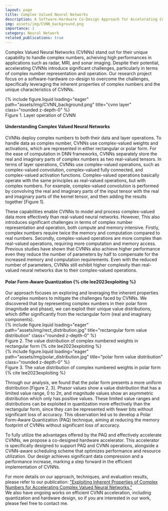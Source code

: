 ```yaml
---
layout: page
title: Complex Valued Neural Networks
description: A Software-Hardware Co-Design Approach for Accelerating Complex Valued Neural Networks
img: assets/img/CVNN_background.png
importance: 1
category: Neural Network
related_publications: true
---
```




Complex Valued Neural Networks (CVNNs) stand out for their unique capability to handle complex numbers, acheiving high performances in applications such as radar, MRI, and sonar imaging. 
Despite their potential, accelerating CVNNs introduce significant challenges, particularly in terms of complex number representation and operation. 
Our research project focus on a software-hardware co-design to overcome the challenges, specifically leveraging the inherent properties of complex numbers and the unique characteristics of CVNNs.

<div class="row">
    <div class="col-sm mt-3 mt-md-0">
        {% include figure.liquid loading="eager" path="assets/img/CVNN_background.png" title="cvnn layer" class="rounded z-depth-0" %}
    </div>
</div>
<div class="caption">
    Figure 1. Layer operation of CVNN
</div>

<h4>Understanding Complex Valued Neural Networks</h4>
CVNNs deploy complex numbers to both their data and layer operations.
To handle data as complex number, CVNNs use complex-valued weights and activations, which are represented in either rectangular or polar form.
For the ease of computation in DNN frameworks, CVNNs separately store the real and imaginary parts of complex numbers as two real-valued tensors.
In terms of layer operations, CVNNs use complex-valued operations, such as complex-valued convolution, complex-valued fully connected, and complex-valued activation functions.
Complex-valued operations basically operate with the same principles as real-valued operations, but with complex numbers.
For example, complex-valued convolution is performed by convolving the real and imaginary parts of the input tensor with the real and imaginary parts of the kernel tensor, and then adding the results together [Figure 1].

These capabilities enable CVNNs to model and process complex-valued data more effectively than real-valued neural networks.
However, This also introduces significant challenges in terms of complex number representation and operation, both compute and memory intensive.
Firstly, complex numbers require twice the memory and computation compared to real numbers.
Secondly, complex-valued operations are more complex than real-valued operations, requiring more computation and memory access.
Previous studies have shown that CVNNs also achieve higher performance even they reduce the number of parameters by half to compensate for the increased memory and computation requirements.
Even with the reduced number of parameters, CVNNs still exhibit higher complexity than real-valued neural networks due to their complex-valued operations.


<h4>Polar Form-Aware Quantization {% cite lee2023exploiting %}</h4>
Our approach focuses on exploring and leveraging the inherent properties of complex numbers to mitigate the challenges faced by CVNNs.
We discovered that by representing complex numbers in their polar form (magnitude and phase), we can exploit their unique value distributions, which differ significantly from the rectangular form (real and imaginary components).

<div class="row">
    <div class="col-sm mt-3 mt-md-0">
        {% include figure.liquid loading="eager" path="assets/img/rect_distribution.jpg" title="rectangular form value distribution" class="rounded z-depth-0" %}
    </div>
</div>
<div class="caption">
    Figure 2. The value distribution of complex numbered weights in rectangular form {% cite lee2023exploiting %}
</div>
<div class="row">
    <div class="col-sm mt-3 mt-md-0">
        {% include figure.liquid loading="eager" path="assets/img/polar_distribution.jpg" title="polar form value distribution" class="rounded z-depth-0" %}
    </div>
</div>
<div class="caption">
    Figure 3. The value distribution of complex numbered weights in polar form {% cite lee2023exploiting %}
</div>

Through our analysis, we found that the polar form presents a more uniform distribution [Figure 2, 3].
Phasor values show a value distribution that has a limited value range, 0 to 2π, and magnitude values show an asymmetric distribution which only has positive values.
These limited value ranges and distributions can be exploited in quantization more effectively than the rectangular form, since they can be represented with fewer bits without significant loss of accuracy.
This observation led us to develop a Polar Form-Aware Quantization (PAQ) technique, aiming at reducing the memory footprint of CVNNs without significant loss of accuracy.

To fully utilize the advantages offered by the PAQ and effectively accelerate CVNNs, we propose a co-designed hardware accelerator.
This accelerator is specifically designed to support PAQ and CVNN operations, alongside a CVNN-aware scheduling scheme that optimizes performance and resource utilization.
Our design achieves significant data compression and a performance increase, marking a step forward in the efficient implementation of CVNNs.

For more details on our approach, techniques, and evaluation results, please refer to our publication: <a href="https://dl.acm.org/doi/abs/10.1145/3613424.3614287">"Exploiting Inherent Properties of Complex Numbers for Accelerating Complex Valued Neural Networks."</a><br>
We also have ongoing works on efficient CVNN acceleration, including quantization and hardware design, so if you are interested in our work, please feel free to contact me.